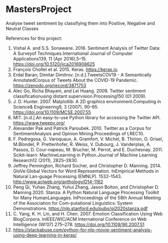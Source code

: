 # MastersProject

Analyse tweet sentiment by classifying them into Positive, Negative and Neutral Classes


References for this project:

1. Vishal A. and S.S. Sonawane. 2016. Sentiment Analysis of Twitter Data: A Surveyof Techniques.International Journal of Computer Applications139, 11 (Apr 2016),5–15.   https://doi.org/10.5120/ijca2016908625
2.  François Chollet et al. 2015. Keras. https://keras.io.
3. Erdal Baran; Dimitar Dimitrov. [n.d.].TweetsCOV19 - A Semantically AnnotatedCorpus of Tweets About the COVID-19 Pandemic.    https://zenodo.org/record/3871753
4. Alec Go, Richa Bhayani, and Lei Huang. 2009. Twitter sentiment classificationusing distant supervision.Processing150 (01 2009).
5. J. D. Hunter. 2007. Matplotlib: A 2D graphics environment.Computing in Science& Engineering9, 3 (2007), 90–95.  https://doi.org/10.1109/MCSE.2007.55
6. MIT. [n.d.].An easy-to-use Python library for accessing the Twitter API.   https://www.tweepy.org/
7. Alexander Pak and Patrick Paroubek. 2010. Twitter as a Corpus for SentimentAnalysis and Opinion Mining.Proceedings of LREC10.
8. F. Pedregosa, G. Varoquaux, A. Gramfort, V. Michel, B. Thirion, O. Grisel, M.Blondel, P. Prettenhofer, R. Weiss, V. Dubourg, J. Vanderplas, A. Passos, D. Cour-napeau, M. Brucher, M. Perrot, and E. Duchesnay. 2011. Scikit-learn: MachineLearning in Python.Journal of Machine Learning Research12 (2011), 2825–2830.
9. Jeffrey Pennington, Richard Socher, and Christopher D. Manning. 2014. GloVe:Global Vectors for Word Representation. InEmpirical Methods in Natural Lan-guage Processing (EMNLP). 1532–1543.  http://www.aclweb.org/anthology/D14-1162
10. Peng Qi, Yuhao Zhang, Yuhui Zhang, Jason Bolton, and Christopher D. Manning.2020. Stanza: A Python Natural Language Processing Toolkit for Many HumanLanguages. InProceedings of the 58th Annual Meeting of the Association for Com-putational Linguistics: System Demonstrations.   https://nlp.stanford.edu/pubs/qi2020stanza.pdf
11. C. Yang, K. H. Lin, and H. Chen. 2007. Emotion Classification Using Web BlogCorpora. InIEEE/WIC/ACM International Conference on Web Intelligence (WI’07).275–278.  https://doi.org/10.1109/WI.2007.51
12. https://stackabuse.com/python-for-nlp-movie-sentiment-analysis-using-deep-learning-in-keras/

